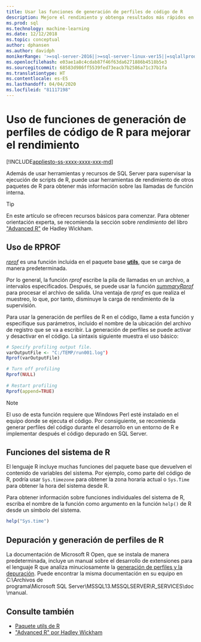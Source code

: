 ```yaml
---
title: Usar las funciones de generación de perfiles de código de R
description: Mejore el rendimiento y obtenga resultados más rápidos en los cálculos de R en SQL Server mediante el uso de funciones de generación de perfiles de R para devolver información sobre las llamadas de función internas.
ms.prod: sql
ms.technology: machine-learning
ms.date: 12/12/2018
ms.topic: conceptual
author: dphansen
ms.author: davidph
monikerRange: '>=sql-server-2016||>=sql-server-linux-ver15||=sqlallproducts-allversions'
ms.openlocfilehash: e03ae1a8c4cdab87f46f63da6271886b4518b5e3
ms.sourcegitcommit: 68583d986ff5539fed73eacb7b2586a71c37b1fa
ms.translationtype: HT
ms.contentlocale: es-ES
ms.lasthandoff: 04/04/2020
ms.locfileid: "81117198"
---
```

# <a name="use-r-code-profiling-functions-to-improve-performance"></a>Uso de funciones de generación de perfiles de código de R para mejorar el rendimiento
[!INCLUDE[appliesto-ss-xxxx-xxxx-xxx-md](../../includes/appliesto-ss-xxxx-xxxx-xxx-md.md)]

Además de usar herramientas y recursos de SQL Server para supervisar la ejecución de scripts de R, puede usar herramientas de rendimiento de otros paquetes de R para obtener más información sobre las llamadas de función interna. 

> [!TIP]
> En este artículo se ofrecen recursos básicos para comenzar. Para obtener orientación experta, se recomienda la sección sobre *rendimiento* del libro ["Advanced R"](http://adv-r.had.co.nz) de Hadley Wickham.

## <a name="using-rprof"></a>Uso de RPROF

[*rprof*](https://www.rdocumentation.org/packages/utils/versions/3.5.1/topics/Rprof) es una función incluida en el paquete base [**utils**](https://www.rdocumentation.org/packages/utils/versions/3.5.1), que se carga de manera predeterminada. 

Por lo general, la función *rprof* escribe la pila de llamadas en un archivo, a intervalos especificados. Después, se puede usar la función [*summaryRprof*](https://www.rdocumentation.org/packages/utils/versions/3.5.1/topics/summaryRprof) para procesar el archivo de salida. Una ventaja de *rprof* es que realiza el muestreo, lo que, por tanto, disminuye la carga de rendimiento de la supervisión.

Para usar la generación de perfiles de R en el código, llame a esta función y especifique sus parámetros, incluido el nombre de la ubicación del archivo de registro que se va a escribir. La generación de perfiles se puede activar y desactivar en el código. La sintaxis siguiente muestra el uso básico: 

```R
# Specify profiling output file.
varOutputFile <- "C:/TEMP/run001.log")
Rprof(varOutputFile)

# Turn off profiling
Rprof(NULL)
    
# Restart profiling
Rprof(append=TRUE)
```

> [!NOTE]
> El uso de esta función requiere que Windows Perl esté instalado en el equipo donde se ejecuta el código. Por consiguiente, se recomienda generar perfiles del código durante el desarrollo en un entorno de R e implementar después el código depurado en SQL Server.  


## <a name="r-system-functions"></a>Funciones del sistema de R

El lenguaje R incluye muchas funciones del paquete base que devuelven el contenido de variables del sistema. Por ejemplo, como parte del código de R, podría usar `Sys.timezone` para obtener la zona horaria actual o `Sys.Time` para obtener la hora del sistema desde R. 

Para obtener información sobre funciones individuales del sistema de R, escriba el nombre de la función como argumento en la función `help()` de R desde un símbolo del sistema.

```R
help("Sys.time")
```

## <a name="debugging-and-profiling-in-r"></a>Depuración y generación de perfiles de R

La documentación de Microsoft R Open, que se instala de manera predeterminada, incluye un manual sobre el desarrollo de extensiones para el lenguaje R que analiza minuciosamente la [generación de perfiles y la depuración](https://cran.r-project.org/doc/manuals/r-release/R-exts.html#Debugging). Puede encontrar la misma documentación en su equipo en C:\Archivos de programa\Microsoft SQL Server\MSSQL13.MSSQLSERVER\R_SERVICES\doc\manual.

## <a name="see-also"></a>Consulte también

+ [Paquete utils de R](https://www.rdocumentation.org/packages/utils/versions/3.5.1)
+ ["Advanced R" por Hadley Wickham](http://adv-r.had.co.nz)
